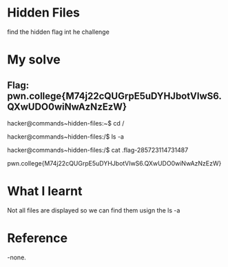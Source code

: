 # Hidden Files

find the hidden flag int he challenge

# My solve

## Flag: pwn.college{M74j22cQUGrpE5uDYHJbotVIwS6.QXwUDO0wiNwAzNzEzW}

hacker@commands~hidden-files:~$ cd /

hacker@commands~hidden-files:/$ ls -a 

hacker@commands~hidden-files:/$ cat .flag-285723114731487

pwn.college{M74j22cQUGrpE5uDYHJbotVIwS6.QXwUDO0wiNwAzNzEzW}

# What I learnt

Not all files are displayed so we can find them usign the ls -a 

# Reference 

-none.
